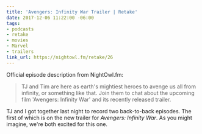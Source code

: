 ```yaml
---
title: 'Avengers: Infinity War Trailer | Retake'
date: 2017-12-06 11:22:00 -06:00
tags:
- podcasts
- retake
- movies
- Marvel
- trailers
link_url: https://nightowl.fm/retake/26
---
```


Official episode description from NightOwl.fm:

> TJ and Tim are here as earth's mightiest heroes to avenge us all from infinity, or something like that. Join them to chat about the upcoming film 'Avengers: Infinity War' and its recently released trailer.

TJ and I got together last night to record two back-to-back episodes. The first of which is on the new trailer for *Avengers: Infinity War*. As you might imagine, we're both excited for this one.
